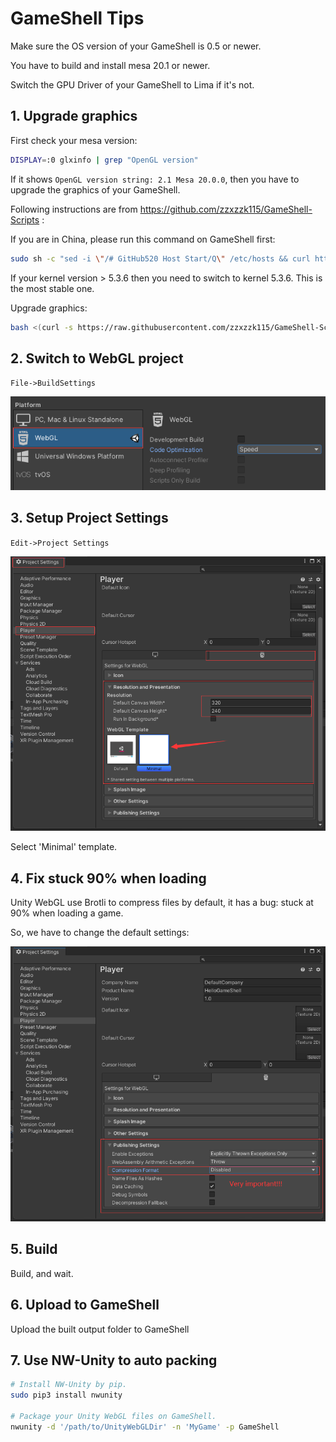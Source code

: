 # GameShell Tips

Make sure the OS version of your GameShell is 0.5 or newer.

You have to build and install mesa 20.1 or newer.

Switch the GPU Driver of your GameShell to Lima if it's not.

## 1. Upgrade graphics

First check your mesa version:

```bash
DISPLAY=:0 glxinfo | grep "OpenGL version"
```

If it shows `OpenGL version string: 2.1 Mesa 20.0.0`, then you have to upgrade the graphics of your GameShell.

Following instructions are from https://github.com/zzxzzk115/GameShell-Scripts :

If you are in China, please run this command on GameShell first:

```bash
sudo sh -c "sed -i \"/# GitHub520 Host Start/Q\" /etc/hosts && curl https://raw.hellogithub.com/hosts >> /etc/hosts"
```

If your kernel version > 5.3.6 then you need to switch to kernel 5.3.6. This is the most stable one.

Upgrade graphics:

```bash
bash <(curl -s https://raw.githubusercontent.com/zzxzzk115/GameShell-Scripts/main/upgrade_graphics.sh)
```

## 2. Switch to WebGL project

`File->BuildSettings`

![](./images/1_switch_to_webgl.png)

## 3. Setup Project Settings

`Edit->Project Settings`

![](./images/2_setup_project_settings.png)

Select 'Minimal' template.

## 4. Fix stuck 90% when loading

Unity WebGL use Brotli to compress files by default, it has a bug: stuck at 90% when loading a game.

So, we have to change the default settings:

![](./images/3_fix_loading_bug.png)

## 5. Build

Build, and wait.

## 6. Upload to GameShell

Upload the built output folder to GameShell

## 7. Use NW-Unity to auto packing

```bash
# Install NW-Unity by pip.
sudo pip3 install nwunity

# Package your Unity WebGL files on GameShell.
nwunity -d '/path/to/UnityWebGLDir' -n 'MyGame' -p GameShell
```

